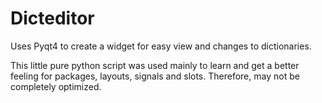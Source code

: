 # Dicteditor
Uses Pyqt4 to create a widget for easy view and changes to dictionaries. 

This little pure python script was used mainly to learn and get a better feeling for packages, layouts, signals and slots. Therefore, may not be completely optimized.
